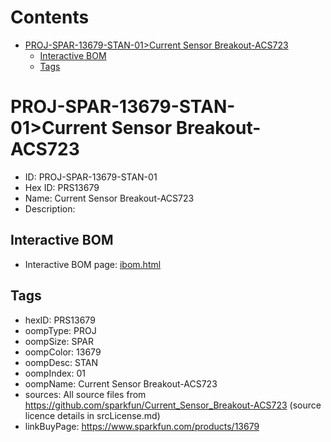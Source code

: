 



Contents
========

* [PROJ-SPAR-13679-STAN-01>Current Sensor Breakout-ACS723](#proj-spar-13679-stan-01current-sensor-breakout-acs723)
	* [Interactive BOM](#interactive-bom)
	* [Tags](#tags)

# PROJ-SPAR-13679-STAN-01>Current Sensor Breakout-ACS723

- ID: PROJ-SPAR-13679-STAN-01
- Hex ID: PRS13679
- Name: Current Sensor Breakout-ACS723
- Description: 

## Interactive BOM

- Interactive BOM page: [ibom.html](kicad/bom/ibom.html)

## Tags

- hexID: PRS13679
- oompType: PROJ
- oompSize: SPAR
- oompColor: 13679
- oompDesc: STAN
- oompIndex: 01
- oompName: Current Sensor Breakout-ACS723
- sources: All source files from https://github.com/sparkfun/Current_Sensor_Breakout-ACS723 (source licence details in srcLicense.md)
- linkBuyPage: https://www.sparkfun.com/products/13679
